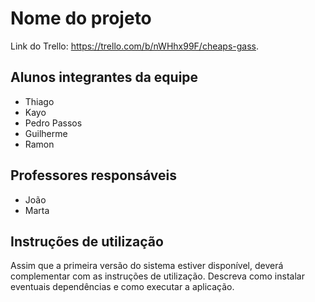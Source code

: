 # Nome do projeto
Link do Trello: https://trello.com/b/nWHhx99F/cheaps-gass.

## Alunos integrantes da equipe

* Thiago
* Kayo
* Pedro Passos
* Guilherme
* Ramon

## Professores responsáveis

* João
* Marta

## Instruções de utilização

Assim que a primeira versão do sistema estiver disponível, deverá complementar com as instruções de utilização. Descreva como instalar eventuais dependências e como executar a aplicação.
